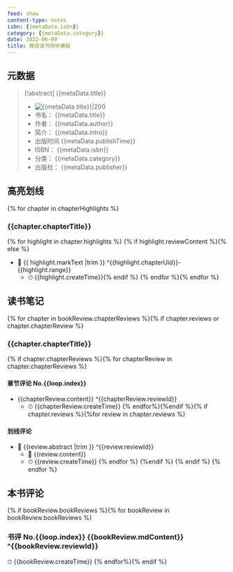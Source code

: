 ```yaml
---
feed: show
content-type: notes
isbn: {{metaData.isbn}}
category: {{metaData.category}}
date: 2022-06-09
title: 微信读书同步模板
---
```


## 元数据

> [!abstract] {{metaData.title}}
> - ![ {{metaData.title}}|200]({{metaData.cover}})
> - 书名： {{metaData.title}}
> - 作者： {{metaData.author}}
> - 简介： {{metaData.intro}}
> - 出版时间 {{metaData.publishTime}}
> - ISBN： {{metaData.isbn}}
> - 分类： {{metaData.category}}
> - 出版社： {{metaData.publisher}}

## 高亮划线

{% for chapter in chapterHighlights %}

### {{chapter.chapterTitle}}

{% for highlight in chapter.highlights %}
{% if highlight.reviewContent %}{% else %}
- 📌 {{ highlight.markText |trim }} ^{{highlight.chapterUid}}-{{highlight.range}}
	- ⏱ {{highlight.createTime}}{% endif %} {% endfor %}{% endfor %}

## 读书笔记

{% for chapter in bookReview.chapterReviews %}{% if chapter.reviews or chapter.chapterReview %}

### {{chapter.chapterTitle}}

{% if chapter.chapterReviews %}{% for chapterReview in chapter.chapterReviews %}

#### 章节评论 No.{{loop.index}}

- {{chapterReview.content}} ^{{chapterReview.reviewId}}
	- ⏱ {{chapterReview.createTime}} {% endfor%}{%endif %}{% if chapter.reviews %}{%for review in chapter.reviews %}

#### 划线评论

- 📌 {{review.abstract |trim }}  ^{{review.reviewId}}
	- 💭 {{review.content}}
	- ⏱ {{review.createTime}}
{% endfor %} {%endif %} {% endif %} {% endfor %}

## 本书评论

{% if bookReview.bookReviews %}{% for bookReview in bookReview.bookReviews %}

### 书评 No.{{loop.index}} {{bookReview.mdContent}} ^{{bookReview.reviewId}}

⏱ {{bookReview.createTime}}
{% endfor%}{% endif %}
